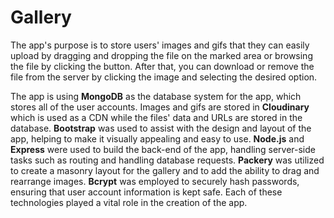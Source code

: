 # Gallery
<p>The app's purpose is to store users' images and gifs that they can easily upload by dragging and dropping the file on the marked area or browsing the file by clicking the button. After that, you can download or remove the file from the server by clicking the image and selecting the desired option.</p>
<p>The app is using <b>MongoDB</b> as the database system for the app, which stores all of the user accounts. Images and gifs are stored in <b>Cloudinary</b> which is used as a CDN while the files' data and URLs are stored in the database. <b>Bootstrap</b> was used to assist with the design and layout of the app, helping to make it visually appealing and easy to use. <b>Node.js</b> and <b>Express</b> were used to build the back-end of the app, handling server-side tasks such as routing and handling database requests. <b>Packery</b> was utilized to create a masonry layout for the gallery and to add the ability to drag and rearrange images. <b>Bcrypt</b> was employed to securely hash passwords, ensuring that user account information is kept safe. Each of these technologies played a vital role in the creation of the app.</p>